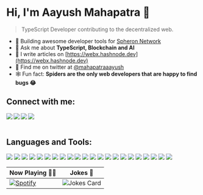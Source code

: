 # Hi, I'm Aayush Mahapatra 🎃

> TypeScript Developer contributing to the decentralized web.

- 🔮 Building awesome developer tools for [Spheron Network](https://spheron.network/)
- 👻 Ask me about **TypeScript, Blockchain and AI**
- 🦇 I write articles on [https://webx.hashnode.dev](https://webx.hashnode.dev)
- 🍁 Find me on twitter at [@mahapatraaayush](https://twitter.com/mahapatraAayush)
- 🕸️ Fun fact: **Spiders are the only web developers that are happy to find bugs 😂**

<!-- -------------------------------------------- -->

## Connect with me:
<p align="left">
   <a href="https://twitter.com/mahapatraAayush" target="blank" >
    <img align="left"  src="https://img.shields.io/badge/Twitter-f6aa1c?style=for-the-badge&logo=twitter&logoColor=white" />
  </a>
  <a href="https://www.linkedin.com/in/aayush-mahapatra" target="blank" >
    <img align="left"  src="https://img.shields.io/badge/LinkedIn-bc3908?style=for-the-badge&logo=linkedin&logoColor=white" />
  </a>
  <a href="https://webx.hashnode.dev">
    <img align="left"  src="https://img.shields.io/badge/Hashnode-941b0c?style=for-the-badge&logo=hashnode&logoColor=white" />
  </a>
  <a href="https://stackoverflow.com/users/14931076/aayush">
    <img align="left"  src="https://img.shields.io/badge/Stack-Overflow-621708?style=for-the-badge&logo=stackoverflow&logoColor=white" />
  </a>
</p>
<br>
<br>

<!-- -------------------------------------------- -->

## Languages and Tools:
![](https://img.shields.io/badge/TypeScript-f6aa1c?style=for-the-badge&logo=typescript&logoColor=black)
![](https://img.shields.io/badge/Next.js-bc3908?style=for-the-badge&logo=nextdotjs&logoColor=white)
![](https://img.shields.io/badge/Web3-941b0c?style=for-the-badge&logo=web3dotjs&logoColor=white)
![](https://img.shields.io/badge/Solidity-621708?style=for-the-badge&logo=solidity&logoColor=white)
![](https://img.shields.io/badge/React-220901?style=for-the-badge&logo=react&logoColor=white)
![](https://img.shields.io/badge/ReactNative-bc3908?style=for-the-badge&logo=react&logoColor=white)
![](https://img.shields.io/badge/JavaScript-f6aa1c?style=for-the-badge&logo=javascript&logoColor=black)
![](https://img.shields.io/badge/Node.js-220901?style=for-the-badge&logo=nodedotjs&logoColor=white)
![](https://img.shields.io/badge/Express-941b0c?style=for-the-badge&logo=express&logoColor=white)
![](https://img.shields.io/badge/MongoDB-621708?style=for-the-badge&logo=mongodb&logoColor=white)
![](https://img.shields.io/badge/Redux-621708?style=for-the-badge&logo=redux&logoColor=white)
![](https://img.shields.io/badge/SocketIO-941b0c?style=for-the-badge&logo=socketdotio&logoColor=white)
![](https://img.shields.io/badge/Infura-f6aa1c?style=for-the-badge&logo=infura&logoColor=white)
![](https://img.shields.io/badge/Jest-220901?style=for-the-badge&logo=jest&logoColor=white)
![](https://img.shields.io/badge/Mocha-bc3908?style=for-the-badge&logo=mocha&logoColor=white)
![](https://img.shields.io/badge/Firebase-941b0c?style=for-the-badge&logo=firebase&logoColor=white)
![](https://img.shields.io/badge/Python-621708?style=for-the-badge&logo=python&logoColor=darkgreen)
![](https://img.shields.io/badge/Heroku-f6aa1c?style=for-the-badge&logo=heroku&logoColor=white)
![](https://img.shields.io/badge/Git-bc3908?style=for-the-badge&logo=git&logoColor=white)
![](https://img.shields.io/badge/VS_Code-220901?style=for-the-badge&logo=visual%20studio%20code&logoColor=white)
![](https://img.shields.io/badge/AdobeXD-bc3908?style=for-the-badge&logo=adobexd&logoColor=white)
![](https://img.shields.io/badge/Figma-%23f6aa1c.svg?&style=for-the-badge&logo=figma&logoColor=white)

<!-- -------------------------------------------- -->


| Now Playing 🧛🏻  | Jokes 🤡 |
| ------------- | ------------- |
| [![Spotify](https://github-readme-remake.vercel.app/api/spotify)](https://open.spotify.com/)  | <img src="https://readme-jokes.vercel.app/api?bgColor=%230D0D0D&borderColor=%238D3DAF&qColor=%23CAD5E2&aColor=%23CAD5E2&textColor=%23CAD5E2&codeColor=%23CAD5E2" alt="Jokes Card">  |

<!-- -------------------------------------------- -->
